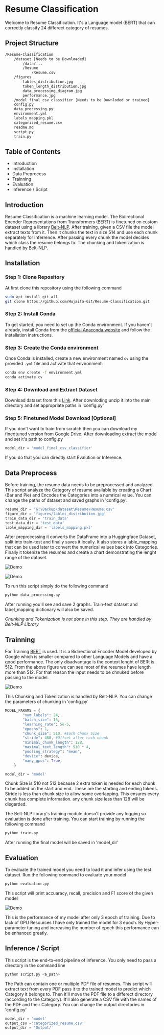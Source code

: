 # Resume Classification

Welcome to Resume Classification. It's a Language model (BERT) that can correctly classify 24 differect category of resumes. 

## Project Structure

```bash
/Resume-Classification
    /dataset [Needs to be Downloaded]
        /data/...
        /Resume
            /Resume.csv
    /figures
        lables_distribution.jpg
        token_length_distribution.jpg
        data_processing_diagram.jpg
        performance.jpg
    /model_final_csv_classifier [Needs to be Downloded or trained]
    config.py
    data_processing.py
    environment.yml
    labels_mapping.pkl
    categorized_resume.csv
    readme.md
    script.py
    train.py
```

## Table of Contents

- Introduction
- Installation
- Data Preprocess
- Trainning
- Evaluation
- Inference / Script


## Introduction

Resume Classification is a machine learning model. The Bidirectional Encoder Representations from Transformers (BERT) is finetuned on custom dataset using a library [Belt-NLP](https://github.com/mim-solutions/bert_for_longer_texts). After training, given a CSV file the model extract texts from it. Then it chunks the text in size 514 and use each chunk separately for inferrence. After passing every chunk the model decides which class the resume belongs to. The chunking and tokenization is handled by Belt-NLP.

## Installation

### Step 1: Clone Repository

At first clone this repository using the following command

```bash
sudo apt install git-all
git clone https://github.com/Hujaifa-Git/Resume-Classification.git
```

### Step 2: Install Conda

To get started, you need to set up the Conda environment. If you haven't already, install Conda from the [official Anaconda website](https://www.anaconda.com/products/distribution) and follow the installation instructions.

### Step 3: Create the Conda environment

Once Conda is installed, create a new environment named `cv` using the provided `.yml` file and activate that environment:

```bash
conda env create -f environment.yml
conda activate cv
```

### Step 4: Download and Extract Dataset

Download dataset from this [Link](https://drive.google.com/file/d/1S_QL3ELp1scyBIxGg52iuxBjeO1UAyRV/view). After downloding unzip it into the main directory and set appropriate paths in 'config.py'

### Step 5: Finetuned Model Download [Optional]

If you don't want to train from scratch then you can download my finedtuned version from [Google Drive](https://drive.google.com/file/d/1AL4-xOmiJE4w2dUr50-otqxtZqx3HWHr/view?usp=sharing). After downloading extract the model and set it's path to config.py

```python
model_dir = 'model_final_csv_classifier'
```
If you do that you can directly start Evalution or Inference.



## Data Preprocess

Before training, the resume data needs to be preprocessed and analyzed. This script analyze the Category of resume available by creating a Chart (Bar and Pie) and Encodes the Categories into a numrical value. You can change the paths of dataset and saved graphs in 'config.py'.

```python
resume_dir = 'G:\Backup\dataset\Resume\Resume.csv'
figure_dir = 'figures/lables_distribution.jpg'
train_data_dir = 'train_data'
test_data_dir = 'test_data'
lable_mapping_dir = 'labels_mapping.pkl'
```
 After preprocessing it converts the DataFrame into a Huggingface Dataset, split into train-test and finally saves it locally. It also stores a lable_mapping that can be used later to convert the numerical values back into Categories. Finally it tokenize the resumes and create a chart demonstrating the lenght range of the dataset.

 ![Demo](figures/lables_distribution.jpg)

 ![Demo](figures/token_length_distribution.jpg)

 To run this script simply do the following command

 ```bash
 python data_processing.py
 ```

After running you'll see and save 2 graphs. Train-test dataset and label_mapping dictionary will also be saved.

*Chunking and Tokenization is not done in this step. They are handled by Belt-NLP Library*

## Trainning

For Training [BERT](https://huggingface.co/google-bert/bert-base-uncased) is used. It is a Bidirectional Encoder Model developed by Google which is smaller compared to other Language Models and have a good performance. The only disadvantage is the context lenght of BERt is 512. From the above figure we can see most of the resumes have length more than 512. For that reason the input needs to be chnuked before passing to the model.

![Demo](figures/data_processing_diagram.jpg)

This Chunking and Tokenization is handled by Belt-NLP. You can change the parameters of chunking in 'config.py'

```python
MODEL_PARAMS = {
        "num_labels": 24,
        "batch_size": 16,
        "learning_rate": 5e-5,
        "epochs": 1,
        "chunk_size": 510, #Each Chunk Size
        "stride": 480, #Offset after each chunk
        "minimal_chunk_length": 128,
        "maximal_text_length": 510 * 4,
        "pooling_strategy": "mean",
        "device": device,
        "many_gpus": True,
    }

model_dir = 'model'
```

Chunk Size is 510 not 512 because 2 extra token is needed for each chunk to be added on the start and end. These are the starting and ending tokens. Stride is less than chunk size to allow some overlapping. This ensures every chunk has complete information. any chunk size less than 128 will be disgarded.

The Belt-NLP library's training module doesn't provide any logging so evaluation is done after training. You can start training by running the following command

```bash
python train.py
```

After running the final model will be saved in 'model_dir'

## Evaluation
To evaluate the trained model you need to load it and infer using the test dataset. Run the following command to evaluate your model
```bash
python evaluation.py
```
This script will print accuaracy, recall, precision and F1 score of the given model

![Demo](figures/performance.png)

This is the performance of my model after only 3 epoch of training. Due to lack of GPU Resources I have only trained the model for 3 epoch. By Hyper-parameter tuning and increasing the number of epoch this performance can be enhanced greatly. 
## Inference / Script

This script is the end-to-end pipeline of inference. You only need to pass a directory in the command line 

```bash
python script.py <a_path>
```

The Path can contain one or multiple PDF file of resumes. This script will extract text from every PDF pass it to the trained model to predict which Category it belongs to. Then it'll move the PDF file to a differect directory (according to the Category). It'll also generate a CSV file with the names of the PDF and their Category. You can change the output directories in 'config.py'

```python
model_dir = 'model'
output_csv ='categorized_resume.csv'
output_dir = 'Output/'
```
